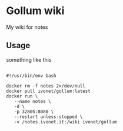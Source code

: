 # Gollum wiki

My wiki for notes


## Usage 

something like this

```shell

#!/usr/bin/env bash

docker rm -f notes 2>/dev/null
docker pull ivonet/gollum:latest
docker run \
   --name notes \
   -d \
   -p 32805:8080 \
   --restart unless-stopped \
   -v /notes.ivonet.it:/wiki ivonet/gollum

```
 